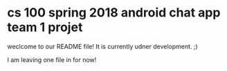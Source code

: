 # cs 100 spring 2018 android chat app team 1 projet



weclcome to our README file! It is currently udner development. ;)


I am leaving one file in for now!


